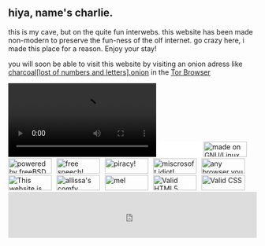 <script>
import frontpagevideo from "/assets/frontpagevideo.webm";
import frontpagevideocc from "/assets/frontpagevideo.vtt";
import itzzennet from "/assets/buttons/itzzennet.png";
import vmfunc from "/assets/buttons/vmfunc.png";
import linux from "/assets/buttons/linux.png"
import freebsdpowered from "/assets/buttons/freebsdpowered.gif";
import validhtml5 from "/assets/buttons/valid-html5.gif";
import validcss from "/assets/buttons/validcss.png";
import anybrowseryoulike from "/assets/buttons/anybrowseryoulike.png";
import transyourgender from "/assets/buttons/transyourgender.gif";
import shitify from "/assets/buttons/shitify.gif";
import notcloudflared from "/assets/buttons/notcloudflared.png";
import freespeech from "/assets/buttons/fspeech96.gif";
import msidiot from "/assets/buttons/msidiot.gif";
import piracy from "/assets/buttons/piracy.gif";

</script>

<style>
	.button {
		height: 31px;
		width: 88px;
		margin-right: 6px;
	}
</style>

## hiya, name's charlie.

this is my cave, but on the quite fun interwebs. this website has been made non-modern to preserve the fun-ness of the olf internet. go crazy here, i made this place for a reason. Enjoy your stay!

you will soon be able to visit this website by visiting an onion adress like <span class="letter-break">[charcoal[lost of numbers and letters].onion](https://duckduckgo.com/)</span> in the [Tor Browser](https://torproject.org)

<video controls>
	<track default kind="captions" src="{frontpagevideocc}" srclang="en" />
	<source alt="a clip where a person talks about a specific tor node not being a honeypot" src="{frontpagevideo}" type="video/webm">
</video>


<iframe src="//incr.easrng.net/badge?key=charcoaldevnet" style="background: url(//incr.easrng.net/bg.gif)" title="increment badge" width="88" height="31" frameborder="0"></iframe>
<a href="https://kernel.org"><img src={linux} alt="made on GNU/Linux" class="button"></a>
<a href="https://freebsd.org"><img src={freebsdpowered} alt="powered by freeBSD" class="button"></a>
<img src="{freespeech}" alt="free speech!" class="button">
<img src="{piracy}" alt="piracy!" class="button">
<img src="{msidiot}" alt="miscrosoft idiot!" class="button">
<img src="{anybrowseryoulike}" alt="any browser you like" class="button">
<img src="{notcloudflared}" alt="This website is not cloudflared!" class="button">
<a href="https://itzzen.net"><img src={itzzennet} alt="allissa's comfy burrow now!" class="button"></a>
<a href="https://vmfunc.gg"><img src={vmfunc} alt="mel" class="button"></a>
<a href="https://validator.w3.org/nu/?doc=https%3A%2F%2Fitzzen.net"><img src={validhtml5} alt="Valid HTML5" class="button"></a>
<a href="https://jigsaw.w3.org/css-validator/validator?uri=https%3A%2F%2Fitzzen.net"><img src="{validcss}" alt="Valid CSS" class="button"></a>

<iframe src="https://john.citrons.xyz/embed?ref=t480.dev" style="margin-left:auto;display:block;margin-right:auto;max-width:732px;width:100%;height:94px;border:none;"></iframe>
